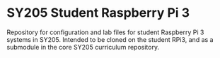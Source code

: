 SY205 Student Raspberry Pi 3
============================

Repository for configuration and lab files for student Raspberry Pi 3 systems in SY205.
Intended to be cloned on the student RPi3, and as a submodule in the core SY205 curriculum repository.